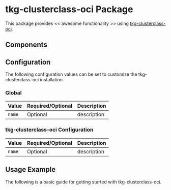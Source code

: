 # tkg-clusterclass-oci Package

This package provides << awesome functionality >> using [tkg-clusterclass-oci](https://INFO_NEEDED).

## Components

## Configuration

The following configuration values can be set to customize the tkg-clusterclass-oci installation.

### Global

| Value | Required/Optional | Description |
|-------|-------------------|-------------|
| `name` | Optional | description |

### tkg-clusterclass-oci Configuration

| Value | Required/Optional | Description |
|-------|-------------------|-------------|
| `name` | Optional | description |

## Usage Example

The following is a basic guide for getting started with tkg-clusterclass-oci.
